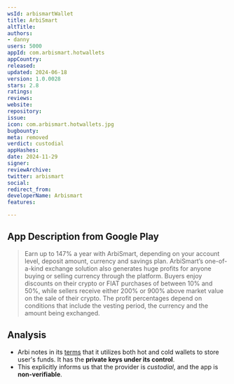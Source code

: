 ```yaml
---
wsId: arbismartWallet
title: ArbiSmart
altTitle: 
authors:
- danny
users: 5000
appId: com.arbismart.hotwallets
appCountry: 
released: 
updated: 2024-06-18
version: 1.0.0028
stars: 2.8
ratings: 
reviews: 
website: 
repository: 
issue: 
icon: com.arbismart.hotwallets.jpg
bugbounty: 
meta: removed
verdict: custodial
appHashes: 
date: 2024-11-29
signer: 
reviewArchive: 
twitter: arbismart
social: 
redirect_from: 
developerName: Arbismart
features: 

---
```


## App Description from Google Play

  > Earn up to 147% a year with ArbiSmart, depending on your account level, deposit amount, currency and savings plan. ArbiSmart’s one-of-a-kind exchange solution also generates huge profits for anyone buying or selling currency through the platform. Buyers enjoy discounts on their crypto or FIAT purchases of between 10% and 50%, while sellers receive either 200% or 900% above market value on the sale of their crypto. The profit percentages depend on conditions that include the vesting period, the currency and the amount being exchanged.

## Analysis 

- Arbi notes in its [terms](https://arbismart.com/terms-and-conditions/) that it utilizes both hot and cold wallets to store user's funds. It has the **private keys under its control**. 
- This explicitly informs us that the provider is *custodial*, and the app is **non-verifiable**.